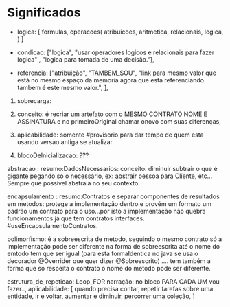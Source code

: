 # Significados

* logica: [ formulas, operacoes( atribuicoes, aritmetica, relacionais, logica, ) ]
* condicao: ["logica", "usar operadores logicos e relacionais para fazer logica" , "logica para tomada de uma decisão."],

* referencia: ["atribuição", "TAMBEM_SOU", "link para mesmo valor que está no mesmo espaço da memoria agora que esta referenciando tambem é este mesmo valor.", ],


1. sobrecarga:
  1. conceito: é recriar um artefato com o MESMO CONTRATO NOME E ASSINATURA e no primeiroOriginal chamar onovo com suas diferenças,
  2. aplicabilidade: somente #provisorio para dar tempo de quem esta usando versao antiga se atualizar.

2. blocoDeInicializacao: ???

abstracao :
resumo:DadosNecessarios: conceito: diminuir subtrair o que é gigante pegando só o necessário, ex: abstrair pessoa para Cliente, etc... Sempre que possível abstraia no seu contexto.

encapsulamento :
resumo:Contratos e separar componentes de resultados em metodos: protege a implementação dentro e provém um formato um padrão um contrato para o uso...por isto a implementação não quebra funcionamentos já que tem contratos interfaces. #useEncapsulamentoContratos.

polimorfismo:
é a sobreescrita de metodo, seguindo o mesmo contrato só a implementação pode ser diferente na forma de sobreescrita até o nome do emtodo tem que ser igual (para esta formaIdentica no java se usa o decorador @Overrider que quer dizer @Sobreescrito) .... tem também a forma que só respeita o contrato o nome do metodo pode ser diferente.

estrutura_de_repeticao: Loop_FOR
narração: no bloco PARA CADA UM vou fazer..,
  aplicabilidade: [ quando precisa contar, repetir tarefas sobre uma entidade, ir e voltar,  aumentar e diminuir, percorrer uma coleção,  ]


